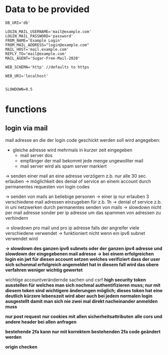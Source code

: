 # Data to be provided

```.env
DB_URI='db'

LOGIN_MAIL_USERNAME='mail@example.com'
LOGIN_MAIL_PASSWORD='password'
FROM_NAME='Example Login'
FROM_MAIL_ADDRESS="login@example.com"
MAIL_HOST='mail.example.com'
REPLY_TO='mail@example.com'
MAIL_AGENT='Sugar-Free-Mail-2020'

WEB_SCHEMA='http' //defaults to https

WEB_URI='localhost'


SLOWDOWN=0.5
```

# functions

## login via mail

mail adresse an die der login code geschickt werden soll wird angegeben:

-   gleiche adresse wird mehrmals in kurzer zeit eingegeben
    -   mail server dos
    -   empfänger der mail bekommt jede menge ungewollter mail
    -   mail server wird als spam server markiert

-> senden einer mail an eine adresse verzögern z.b. nur alle 30 sec. erlauben
-> möglichkeit des denial of service an einem account durch permanentes requesten von login codes

-> senden von mails an beliebige personen
-> einer ip nur erlauben 3 verschiedene mail adressen einzugeben für z.b. 1h
-> denial of service z.b. in uni netzwerken durch permanentes senden von mails
-> slowdown nicht per mail adresse sonder per ip adresse um das spammen von adressen zu verhindern

-> slowdown pro mail und pro ip adresse falls der angreifer viele verschiedene verwendet
-> funktioniert nicht wenn ein ipv6 subnet verwendet wird

**-> slowdown des ganzen ipv6 subnets oder der ganzen ipv4 adresse und slowdown der eingegebenen mail adresse**
**-> bei einem erfolgreichen login ein jwt für diesen account setzen welches verifiziert dass der user sich schonmal erfolgreich angemeldet hat in diesem fall wird das obere verfahren weniger wichtig gewertet**

wichtige accountverändernde sachen und csrf
**high security token ausstellen für welches man sich nochmal authentifizieren muss; nur mit diesem token sind wichtigere änderungen möglich; dieses token hat eine deutlich kürzere lebenszeit wird aber auch bei jedem normalen login ausgestellt damit man sich nie zwei mal direkt nacheinander anmelden muss**

**nur post request**
**nur cookies mit allen sicherheitsattributen**
**alle cors und andere header bei allen anfragen**

**bestehende 2fa kann nur mit korrektem bestehenden 2fa code geändert werden**

**origin checken**
